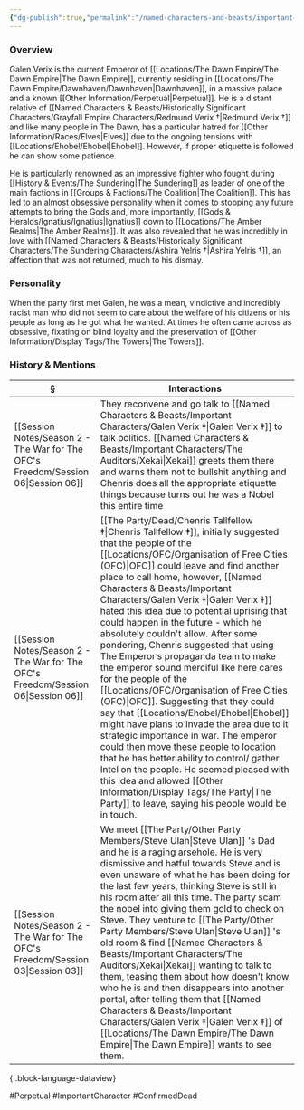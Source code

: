 ```yaml
---
{"dg-publish":true,"permalink":"/named-characters-and-beasts/important-characters/galen-verix/","tags":["NPC","Important"],"updated":"2025-05-30T12:05:57.618+01:00"}
---
```



### Overview
Galen Verix is the current Emperor of [[Locations/The Dawn Empire/The Dawn Empire\|The Dawn Empire]], currently residing in [[Locations/The Dawn Empire/Dawnhaven/Dawnhaven\|Dawnhaven]], in a massive palace and a known [[Other Information/Perpetual\|Perpetual]]. He is a distant relative of [[Named Characters & Beasts/Historically Significant  Characters/Grayfall Empire Characters/Redmund Verix †\|Redmund Verix †]] and like many people in The Dawn, has a particular hatred for [[Other Information/Races/Elves\|Elves]] due to the ongoing tensions with [[Locations/Ehobel/Ehobel\|Ehobel]]. However, if proper etiquette is followed he can show some patience. 

He is particularly renowned as an impressive fighter who fought during [[History & Events/The Sundering\|The Sundering]] as leader of one of the main factions in [[Groups & Factions/The Coalition\|The Coalition]]. This has led to an almost obsessive personality when it comes to stopping any future attempts to bring the Gods and, more importantly, [[Gods & Heralds/Ignatius/Ignatius\|Ignatius]] down to [[Locations/The Amber Realms\|The Amber Realms]]. It was also revealed that he was incredibly in love with [[Named Characters & Beasts/Historically Significant  Characters/The Sundering Characters/Ashira Yelris †\|Ashira Yelris †]], an affection that was not returned, much to his dismay. 

### Personality
When the party first met Galen, he was a mean, vindictive and incredibly racist man who did not seem to care about the welfare of his citizens or his people as long as he got what he wanted. At times he often came across as obsessive, fixating on blind loyalty and the preservation of [[Other Information/Display Tags/The Towers\|The Towers]].

### History & Mentions
| §                                                                                    | Interactions                                                                                                                                                                                                                                                                                                                                                                                                                                                                                                                                                                                                                                                                                                                                                                                                                                                                  |
| ------------------------------------------------------------------------------------ | ----------------------------------------------------------------------------------------------------------------------------------------------------------------------------------------------------------------------------------------------------------------------------------------------------------------------------------------------------------------------------------------------------------------------------------------------------------------------------------------------------------------------------------------------------------------------------------------------------------------------------------------------------------------------------------------------------------------------------------------------------------------------------------------------------------------------------------------------------------------------------- |
| [[Session Notes/Season 2 - The War for The OFC's Freedom/Session 06\|Session 06]] | They reconvene and go talk to [[Named Characters & Beasts/Important Characters/Galen Verix ‡\|Galen Verix ‡]] to talk politics. [[Named Characters & Beasts/Important Characters/The Auditors/Xekai\|Xekai]] greets them there and warns them not to bullshit anything and Chenris does all the appropriate etiquette things because turns out he was a Nobel this entire time                                                                                                                                                                                                                                                                                                                                                                                                                                                                                                                                                                                                                                 |
| [[Session Notes/Season 2 - The War for The OFC's Freedom/Session 06\|Session 06]] | [[The Party/Dead/Chenris Tallfellow ‡\|Chenris Tallfellow ‡]], initially suggested that the people of the [[Locations/OFC/Organisation of Free Cities (OFC)\|OFC]] could leave and find another place to call home, however, [[Named Characters & Beasts/Important Characters/Galen Verix ‡\|Galen Verix ‡]] hated this idea due to potential uprising that could happen in the future - which he absolutely couldn't allow. After some pondering, Chenris suggested that using The Emperor’s propaganda team to make the emperor sound merciful like here cares for the people of the [[Locations/OFC/Organisation of Free Cities (OFC)\|OFC]]. Suggesting that they could say that [[Locations/Ehobel/Ehobel\|Ehobel]] might have plans to invade the area due to it strategic importance in war. The emperor could then move these people to location that he has better ability to control/ gather Intel on the people. He seemed pleased with this idea and allowed [[Other Information/Display Tags/The Party\|The Party]] to leave, saying his people would be in touch. |
| [[Session Notes/Season 2 - The War for The OFC's Freedom/Session 03\|Session 03]] | We meet [[The Party/Other Party Members/Steve Ulan\|Steve Ulan]] 's Dad and he is a raging arsehole. He is very dismissive and hatful towards Steve and is even unaware of what he has been doing for the last few years, thinking Steve is still in his room after all this time. The party scam the nobel into giving them gold to check on Steve. They venture to [[The Party/Other Party Members/Steve Ulan\|Steve Ulan]] 's old room & find [[Named Characters & Beasts/Important Characters/The Auditors/Xekai\|Xekai]] wanting to talk to them, teasing them about how doesn't know who he is and then disappears into another portal, after telling them that [[Named Characters & Beasts/Important Characters/Galen Verix ‡\|Galen Verix ‡]] of [[Locations/The Dawn Empire/The Dawn Empire\|The Dawn Empire]] wants to see them.                                                                                                                                                                                                                                                                                                    |

{ .block-language-dataview}

#Perpetual #ImportantCharacter #ConfirmedDead
